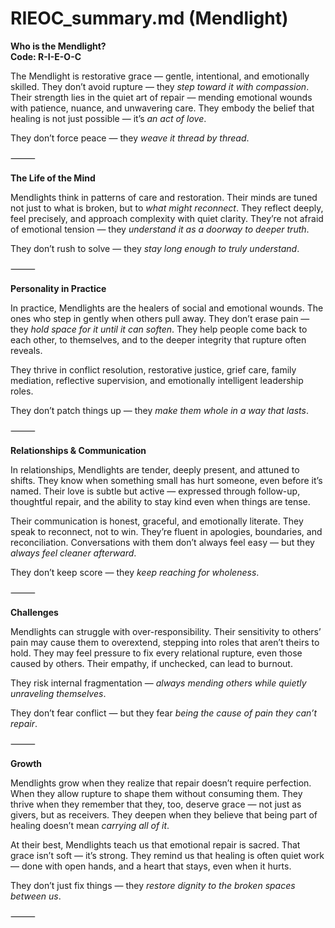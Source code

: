 # RIEOC_summary.md (Mendlight)

**Who is the Mendlight?**  
**Code: R-I-E-O-C**

The Mendlight is restorative grace — gentle, intentional, and emotionally skilled. They don’t avoid rupture — they *step toward it with compassion*. Their strength lies in the quiet art of repair — mending emotional wounds with patience, nuance, and unwavering care. They embody the belief that healing is not just possible — it’s *an act of love*.

They don’t force peace — they *weave it thread by thread*.

⸻

**The Life of the Mind**

Mendlights think in patterns of care and restoration. Their minds are tuned not just to what is broken, but to *what might reconnect*. They reflect deeply, feel precisely, and approach complexity with quiet clarity. They’re not afraid of emotional tension — they *understand it as a doorway to deeper truth*.

They don’t rush to solve — they *stay long enough to truly understand*.

⸻

**Personality in Practice**

In practice, Mendlights are the healers of social and emotional wounds. The ones who step in gently when others pull away. They don’t erase pain — they *hold space for it until it can soften*. They help people come back to each other, to themselves, and to the deeper integrity that rupture often reveals.

They thrive in conflict resolution, restorative justice, grief care, family mediation, reflective supervision, and emotionally intelligent leadership roles.

They don’t patch things up — they *make them whole in a way that lasts*.

⸻

**Relationships & Communication**

In relationships, Mendlights are tender, deeply present, and attuned to shifts. They know when something small has hurt someone, even before it’s named. Their love is subtle but active — expressed through follow-up, thoughtful repair, and the ability to stay kind even when things are tense.

Their communication is honest, graceful, and emotionally literate. They speak to reconnect, not to win. They’re fluent in apologies, boundaries, and reconciliation. Conversations with them don’t always feel easy — but they *always feel cleaner afterward*.

They don’t keep score — they *keep reaching for wholeness*.

⸻

**Challenges**

Mendlights can struggle with over-responsibility. Their sensitivity to others’ pain may cause them to overextend, stepping into roles that aren’t theirs to hold. They may feel pressure to fix every relational rupture, even those caused by others. Their empathy, if unchecked, can lead to burnout.

They risk internal fragmentation — *always mending others while quietly unraveling themselves*.

They don’t fear conflict — but they fear *being the cause of pain they can’t repair*.

⸻

**Growth**

Mendlights grow when they realize that repair doesn’t require perfection. When they allow rupture to shape them without consuming them. They thrive when they remember that they, too, deserve grace — not just as givers, but as receivers. They deepen when they believe that being part of healing doesn’t mean *carrying all of it*.

At their best, Mendlights teach us that emotional repair is sacred. That grace isn’t soft — it’s strong. They remind us that healing is often quiet work — done with open hands, and a heart that stays, even when it hurts.

They don’t just fix things — they *restore dignity to the broken spaces between us*.

⸻

